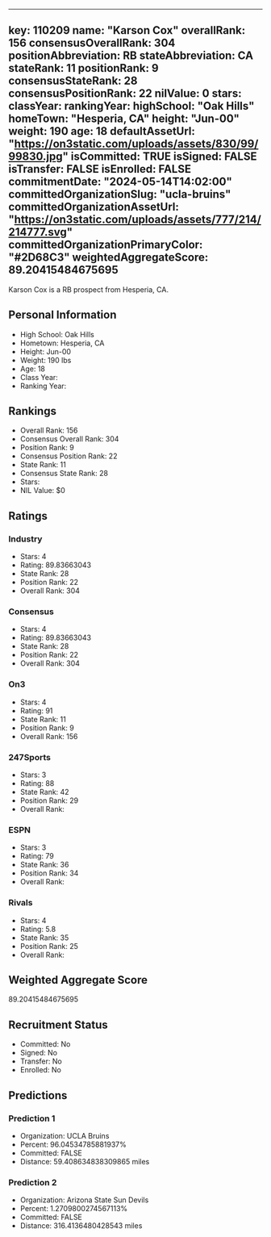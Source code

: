 ---
  key: 110209
  name: "Karson Cox"
  overallRank: 156
  consensusOverallRank: 304
  positionAbbreviation: RB
  stateAbbreviation: CA
  stateRank: 11
  positionRank: 9
  consensusStateRank: 28
  consensusPositionRank: 22
  nilValue: 0
  stars: 
  classYear: 
  rankingYear: 
  highSchool: "Oak Hills"
  homeTown: "Hesperia, CA"
  height: "Jun-00"
  weight: 190
  age: 18
  defaultAssetUrl: "https://on3static.com/uploads/assets/830/99/99830.jpg"
  isCommitted: TRUE
  isSigned: FALSE
  isTransfer: FALSE
  isEnrolled: FALSE
  commitmentDate: "2024-05-14T14:02:00"
  committedOrganizationSlug: "ucla-bruins"
  committedOrganizationAssetUrl: "https://on3static.com/uploads/assets/777/214/214777.svg"
  committedOrganizationPrimaryColor: "#2D68C3"
  weightedAggregateScore: 89.20415484675695
  ---
  
  Karson Cox is a RB prospect from Hesperia, CA.
  
  ## Personal Information
  - High School: Oak Hills
  - Hometown: Hesperia, CA
  - Height: Jun-00
  - Weight: 190 lbs
  - Age: 18
  - Class Year: 
  - Ranking Year: 
  
  ## Rankings
  - Overall Rank: 156
  - Consensus Overall Rank: 304
  - Position Rank: 9
  - Consensus Position Rank: 22
  - State Rank: 11
  - Consensus State Rank: 28
  - Stars: 
  - NIL Value: $0
  
  ## Ratings
  
  ### Industry
  - Stars: 4
  - Rating: 89.83663043
  - State Rank: 28
  - Position Rank: 22
  - Overall Rank: 304
  
  ### Consensus
  - Stars: 4
  - Rating: 89.83663043
  - State Rank: 28
  - Position Rank: 22
  - Overall Rank: 304
  
  ### On3
  - Stars: 4
  - Rating: 91
  - State Rank: 11
  - Position Rank: 9
  - Overall Rank: 156
  
  ### 247Sports
  - Stars: 3
  - Rating: 88
  - State Rank: 42
  - Position Rank: 29
  - Overall Rank: 
  
  ### ESPN
  - Stars: 3
  - Rating: 79
  - State Rank: 36
  - Position Rank: 34
  - Overall Rank: 
  
  ### Rivals
  - Stars: 4
  - Rating: 5.8
  - State Rank: 35
  - Position Rank: 25
  - Overall Rank: 
  
  ## Weighted Aggregate Score
  89.20415484675695
  
  ## Recruitment Status
  - Committed: No
  - Signed: No
  - Transfer: No
  - Enrolled: No
  
  
  
  ## Predictions
  
  ### Prediction 1
  - Organization: UCLA Bruins
  - Percent: 96.04534785881937%
  - Committed: FALSE
  - Distance: 59.408634838309865 miles
  
  ### Prediction 2
  - Organization: Arizona State Sun Devils
  - Percent: 1.2709800274567113%
  - Committed: FALSE
  - Distance: 316.4136480428543 miles
  